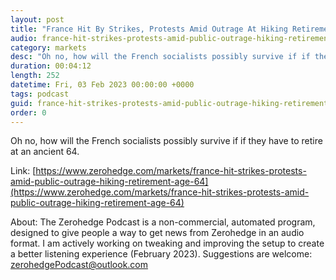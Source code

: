 ```yaml
---
layout: post
title: "France Hit By Strikes, Protests Amid Outrage At Hiking Retirement Age To 64"
audio: france-hit-strikes-protests-amid-public-outrage-hiking-retirement-age-64-0
category: markets
desc: "Oh no, how will the French socialists possibly survive if if they have to retire at an ancient 64."
duration: 00:04:12
length: 252
datetime: Fri, 03 Feb 2023 00:00:00 +0000
tags: podcast
guid: france-hit-strikes-protests-amid-public-outrage-hiking-retirement-age-64-0
order: 0
---
```

Oh no, how will the French socialists possibly survive if if they have to retire at an ancient 64.

Link: [https://www.zerohedge.com/markets/france-hit-strikes-protests-amid-public-outrage-hiking-retirement-age-64](https://www.zerohedge.com/markets/france-hit-strikes-protests-amid-public-outrage-hiking-retirement-age-64)

About: The Zerohedge Podcast is a non-commercial, automated program, designed to give people a way to get news from Zerohedge in an audio format.  I am actively working on tweaking and improving the setup to create a better listening experience (February 2023).  Suggestions are welcome: [zerohedgePodcast@outlook.com](mailto:zerohedgePodcast@outlook.com)